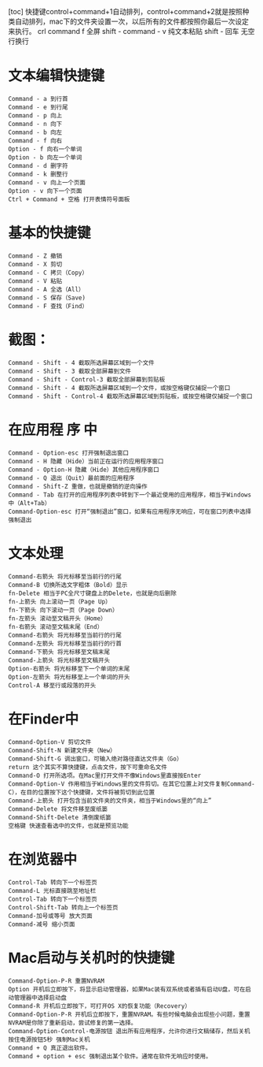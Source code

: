 [toc]
快捷键control+command+1自动排列，control+command+2就是按照种类自动排列，mac下的文件夹设置一次，以后所有的文件都按照你最后一次设定来执行。
crl command f 全屏
shift - command - v  纯文本粘贴
shift - 回车   无空行换行

# 文本编辑快捷键
    Command - a 到行首
    Command - e 到行尾
    Command - p 向上
    Command - n 向下
    Command - b 向左
    Command - f 向右
    Option - f 向右一个单词
    Option - b 向左一个单词
    Command - d 删字符
    Command - k 删整行
    Command - v 向上一个页面
    Option - v 向下一个页面
    Ctrl + Command + 空格 打开表情符号面板
# 基本的快捷键
    Command - Z 撤销　
    Command - X 剪切　　
    Command - C 拷贝（Copy）　　
    Command - V 粘贴　　
    Command - A 全选（All）　　
    Command - S 保存（Save)　　
    Command - F 查找（Find）
# 截图： 
    Command - Shift - 4 截取所选屏幕区域到一个文件　　
    Command - Shift - 3 截取全部屏幕到文件　　
    Command - Shift - Control-3 截取全部屏幕到剪贴板　　
    Command - Shift - 4 截取所选屏幕区域到一个文件，或按空格键仅捕捉一个窗口
    Command - Shift - Control-4 截取所选屏幕区域到剪贴板，或按空格键仅捕捉一个窗口 
 # 在应用程 序 中
    Command - Option-esc 打开强制退出窗口　　
    Command - H 隐藏（Hide）当前正在运行的应用程序窗口　　
    Command - Option-H 隐藏（Hide）其他应用程序窗口　　
    Command - Q 退出（Quit）最前面的应用程序　　
    Command - Shift-Z 重做，也就是撤销的逆向操作　　
    Command - Tab 在打开的应用程序列表中转到下一个最近使用的应用程序，相当于Windows中（Alt+Tab）　　
    Command-Option-esc 打开“强制退出”窗口，如果有应用程序无响应，可在窗口列表中选择强制退出
# 文本处理
    Command-右箭头 将光标移至当前行的行尾　　
    Command-B 切换所选文字粗体（Bold）显示　　
    fn-Delete 相当于PC全尺寸键盘上的Delete，也就是向后删除　　
    fn-上箭头 向上滚动一页（Page Up）　　
    fn-下箭头 向下滚动一页（Page Down）　　
    fn-左箭头 滚动至文稿开头（Home）　　
    fn-右箭头 滚动至文稿末尾（End）　　
    Command-右箭头 将光标移至当前行的行尾　　
    Command-左箭头 将光标移至当前行的行首　　
    Command-下箭头 将光标移至文稿末尾　　
    Command-上箭头 将光标移至文稿开头　　
    Option-右箭头 将光标移至下一个单词的末尾　　
    Option-左箭头 将光标移至上一个单词的开头　　
    Control-A 移至行或段落的开头
# 在Finder中
    Command-Option-V 剪切文件　　
    Command-Shift-N 新建文件夹（New）　　
    Command-Shift-G 调出窗口，可输入绝对路径直达文件夹（Go）　　
    return 这个其实不算快捷键，点击文件，按下可重命名文件　　
    Command-O 打开所选项。在Mac里打开文件不像Windows里直接按Enter　　
    Command-Option-V 作用相当于Windows里的文件剪切。在其它位置上对文件复制Command-C），在目的位置按下这个快捷键，文件将被剪切到此位置　　
    Command-上箭头 打开包含当前文件夹的文件夹，相当于Windows里的“向上”　　
    Command-Delete 将文件移至废纸篓　　
    Command-Shift-Delete 清倒废纸篓　　
    空格键 快速查看选中的文件，也就是预览功能
# 在浏览器中
    Control-Tab 转向下一个标签页　　
    Command-L 光标直接跳至地址栏　　
    Control-Tab 转向下一个标签页　　
    Control-Shift-Tab 转向上一个标签页　　
    Command-加号或等号 放大页面　　
    Command-减号 缩小页面
# Mac启动与关机时的快捷键
    Command-Option-P-R 重置NVRAM　　
    Option 开机后立即按下，将显示启动管理器，如果Mac装有双系统或者插有启动U盘，可在启动管理器中选择启动盘　　
    Command-R 开机后立即按下，可打开OS X的恢复功能（Recovery）　　
    Command-Option-P-R 开机后立即按下，重置NVRAM。有些时候电脑会出现些小问题，重置NVRAM是你除了重新启动，尝试修复的第一选择。　　
    Command-Option-Control-电源按钮 退出所有应用程序，允许你进行文稿储存，然后关机　　
    按住电源按钮5秒 强制Mac关机
    Command + Q 真正退出软件。
    Command + option + esc 强制退出某个软件。通常在软件无响应时使用。
